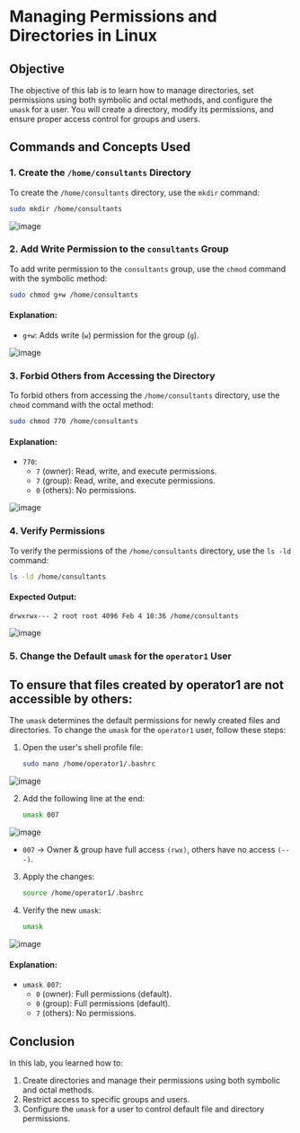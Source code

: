 # Managing Permissions and Directories in Linux

## Objective
The objective of this lab is to learn how to manage directories, set permissions using both symbolic and octal methods, and configure the `umask` for a user. You will create a directory, modify its permissions, and ensure proper access control for groups and users.



## Commands and Concepts Used

### 1. Create the `/home/consultants` Directory
To create the `/home/consultants` directory, use the `mkdir` command:
```bash
sudo mkdir /home/consultants
```


![image](https://github.com/user-attachments/assets/f6f498e4-4113-4a94-9d9f-f949e96da456)




### 2. Add Write Permission to the `consultants` Group
To add write permission to the `consultants` group, use the `chmod` command with the symbolic method:
```bash
sudo chmod g+w /home/consultants
```

#### Explanation:
- `g+w`: Adds write (`w`) permission for the group (`g`).

![image](https://github.com/user-attachments/assets/54d241d5-2b96-4cbf-8f4f-9706c9a2fef4)




### 3. Forbid Others from Accessing the Directory
To forbid others from accessing the `/home/consultants` directory, use the `chmod` command with the octal method:
```bash
sudo chmod 770 /home/consultants
```

#### Explanation:
- `770`: 
  - `7` (owner): Read, write, and execute permissions.
  - `7` (group): Read, write, and execute permissions.
  - `0` (others): No permissions.

![image](https://github.com/user-attachments/assets/93699379-5dcc-48f7-846d-902f35e1f85b)





### 4. Verify Permissions
To verify the permissions of the `/home/consultants` directory, use the `ls -ld` command:
```bash
ls -ld /home/consultants
```

#### Expected Output:
```
drwxrwx--- 2 root root 4096 Feb 4 10:36 /home/consultants
```

![image](https://github.com/user-attachments/assets/2ef85558-6ee6-43fe-aafb-817f915ab3f1)



### 5. Change the Default `umask` for the `operator1` User

## To ensure that files created by operator1 are not accessible by others:
The `umask` determines the default permissions for newly created files and directories. To change the `umask` for the `operator1` user, follow these steps:

1. Open the user's shell profile file:
   
    ```bash
    sudo nano /home/operator1/.bashrc
    ```
  

  ![image](https://github.com/user-attachments/assets/aa9ebf90-d511-41e7-8c9e-3d1f68d7a15e)


2. Add the following line at the end:
   
   ```bash
   umask 007
   ```

![image](https://github.com/user-attachments/assets/28fac600-49e9-41dd-ba17-a1da9bac48b2)

- `007` → Owner & group have full access `(rwx)`, others have no access `(---)`.

3. Apply the changes:
   ```bash
   source /home/operator1/.bashrc
   ```

4. Verify the new `umask`:
   ```bash
   umask
   ```
  ![image](https://github.com/user-attachments/assets/49737d03-a403-4a0b-8729-7772a93ffde7)



#### Explanation:
- `umask 007`: 
  - `0` (owner): Full permissions (default).
  - `0` (group): Full permissions (default).
  - `7` (others): No permissions.


## Conclusion
In this lab, you learned how to:
1. Create directories and manage their permissions using both symbolic and octal methods.
2. Restrict access to specific groups and users.
3. Configure the `umask` for a user to control default file and directory permissions.

